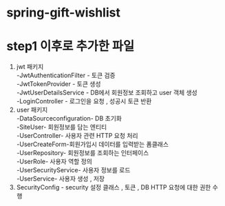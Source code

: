 # spring-gift-wishlist

# step1 이후로 추가한 파일

1. jwt 패키지  <br>
-JwtAuthenticationFilter - 토큰 검증<br>
-JwtTokenProvider - 토큰 생성<br>
-JwtUserDetailsService - DB에서 회원정보 조회하고 user 객체 생성<br>
-LoginController - 로그인을 요청 , 성공시 토큰 반환<br>
2.  user 패키지 <br>
-DataSourceconfiguration- DB 초기화 <br>
-SiteUser- 회원정보를 담는 엔티티 <br>
-UserController- 사용자 관련 HTTP 요청 처리<br>
-UserCreateForm-회원가입시 데이터를 입력받는 폼클래스 <br>
-UserRepository- 회원정보를 조회하는 인터페이스<br>
-UserRole- 사용자 역할 정의<br>
-UserSecurityService- 사용자 정보를 로드<br>
-UserService- 사용자 생성 , 저장<br>
3. SecurityConfig - security 설정 클래스 , 토큰 , DB  HTTP 요청에 대한 권한 수행

